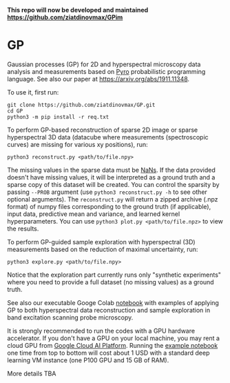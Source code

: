 **This repo will now be developed and maintained https://github.com/ziatdinovmax/GPim**

# GP
Gaussian processes (GP) for 2D and hyperspectral microscopy data analysis and measurements based on [Pyro](https://pyro.ai/) probabilistic programming language. See also our paper at https://arxiv.org/abs/1911.11348. 

To use it, first run:

```
git clone https://github.com/ziatdinovmax/GP.git
cd GP
python3 -m pip install -r req.txt
```

To perform GP-based reconstruction of sparse 2D image or sparse hyperspectral 3D data (datacube where measurements (spectroscopic curves) are missing for various xy positions), run:
```
python3 reconstruct.py <path/to/file.npy>
```
The missing values in the sparse data must be [NaNs](https://docs.scipy.org/doc/numpy/reference/constants.html?highlight=numpy%20nan#numpy.nan). If the data provided doesn't have missing values, it will be interpreted as a ground truth and a sparse copy of this dataset will be created. You can control the sparsity by passing ```--PROB``` argument (use ```python3 reconstruct.py -h``` to see other optional arguments). The ```reconstruct.py``` will return a zipped archive (.npz format) of numpy files corresponding to the ground truth (if applicable), input data, predictive mean and variance, and learned kernel hyperparameters. You can use ```python3 plot.py <path/to/file.npz>``` to view the results.

To perform GP-guided sample exploration with hyperspectral (3D) measurements based on the reduction of maximal uncertainty, run: 
```
python3 explore.py <path/to/file.npy>
```
Notice that the exploration part currently runs only "synthetic experiments" where you need to provide a full dataset (no missing values) as a ground truth.

See also our executable Googe Colab [notebook](https://colab.research.google.com/github/ziatdinovmax/GP/blob/master/notebooks/GP_BEPFM.ipynb) with examples of applying GP to both hyperspectral data reconstruction and sample exploration in band excitation scanning probe microscopy.

It is strongly recommended to run the codes with a GPU hardware accelerator. If you don't have a GPU on your local machine, you may rent a cloud GPU from [Google Cloud AI Platform](https://cloud.google.com/deep-learning-vm/). Running the [example notebook](https://colab.research.google.com/github/ziatdinovmax/GP/blob/master/notebooks/GP_BEPFM.ipynb) one time from top to bottom will cost about 1 USD with a standard deep learning VM instance (one P100 GPU and 15 GB of RAM).

More details TBA

